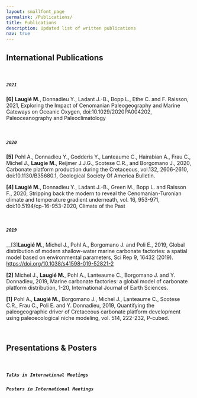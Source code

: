 ```yaml
---
layout: smallfont_page
permalink: /Publications/
title: Publications
description: Updated list of written publications
nav: true
---
```


<h2>International Publications</h2>

<p>&nbsp;</p>

##### `2021`

__[6]__ __Laugié M.__, Donnadieu Y., Ladant J.-B., Bopp L., Ethe C. and F. Raisson, 2021, Exploring the Impact of Cenomanian Paleogeography and Marine Gateways on Oceanic Oxygen, doi:10.1029/2020PA004202, Paleoceanography and Paleoclimatology

<p>&nbsp;</p>

##### `2020`

__[5]__ Pohl A., Donnadieu Y., Godderis Y., Lanteaume C., Hairabian A., Frau C., Michel J., __Laugie M.__, Reijmer J.J.G., Scotese C.R., and
Borgomano J., 2020, Carbonate platform production during the Cretaceous, vol.132, 2606-2610, doi:10.1130/B35680.1, Geological Society Of America Bulletin. 

__[4]__ __Laugié M.__, Donnadieu Y., Ladant J.-B., Green M., Bopp L. and Raisson F., 2020, Stripping back the modern to reveal the Cenomanian-Turonian climate and temperature gradient underneath, vol. 16, 953-971, doi:10.5194/cp-16-953-2020, Climate of the Past

<p>&nbsp;</p>

##### `2019`

__[3]__Laugié M.__, Michel J., Pohl A., Borgomano J. and Poli E., 2019, Global distribution of modern shallow-water marine carbonate factories: a spatial model based on environmental parameters, Sci Rep 9, 16432 (2019). https://doi.org/10.1038/s41598-019-52821-2

__[2]__ Michel J., __Laugié M.__, Pohl A., Lanteaume C., Borgomano J. and Y. Donnadieu, 2019, Marine carbonate factories: a global model of carbonate platform distribution, 1-20, International Journal of Earth Sciences. 

__[1]__ Pohl A., __Laugié M.__, Borgomano J., Michel J., Lanteaume C., Scotese C.R., Frau C., Poli E. and Y. Donnadieu, 2019, Quantifying the paleogeographic driver of Cretaceous carbonate platform development using paleoecological niche modeling, vol. 514, 222-232, P-cubed.

<p>&nbsp;</p>

<h2>Presentations & Posters</h2>

<p>&nbsp;</p>

##### `Talks in International Meetings`

##### `Posters in International Meetings`

